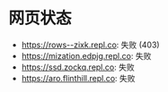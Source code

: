 # 网页状态
- https://rows--zixk.repl.co: 失败 (403)
- https://mization.edpjg.repl.co: 失败
- https://ssd.zockq.repl.co: 失败
- https://aro.flinthill.repl.co: 失败
